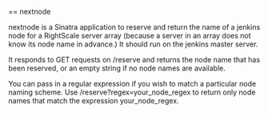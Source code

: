 == nextnode

nextnode is a Sinatra application to reserve and return the name of a jenkins node
for a RightScale server array (because a server in an array does not know its node name
in advance.) It should run on the jenkins master server.

It responds to GET requests on /reserve and returns the node name that has been reserved,
or an empty string if no node names are available.

You can pass in a regular expression if you wish to match a particular node naming
scheme. Use /reserve?regex=your_node_regex to return only node names that match the
expression your_node_regex.
